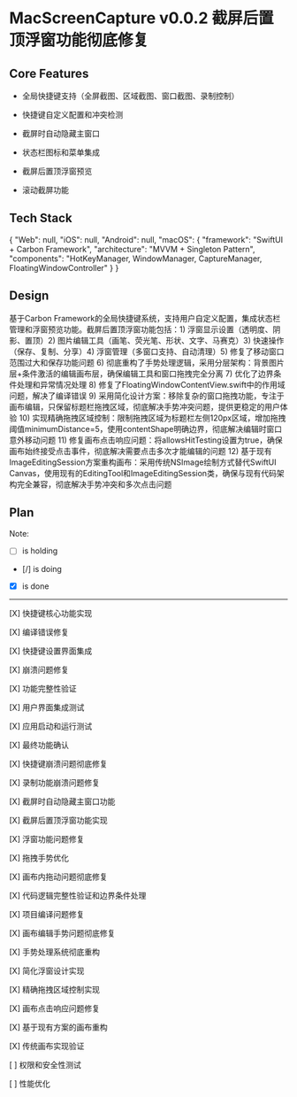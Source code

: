 # MacScreenCapture v0.0.2 截屏后置顶浮窗功能彻底修复

## Core Features

- 全局快捷键支持（全屏截图、区域截图、窗口截图、录制控制）

- 快捷键自定义配置和冲突检测

- 截屏时自动隐藏主窗口

- 状态栏图标和菜单集成

- 截屏后置顶浮窗预览

- 滚动截屏功能

## Tech Stack

{
  "Web": null,
  "iOS": null,
  "Android": null,
  "macOS": {
    "framework": "SwiftUI + Carbon Framework",
    "architecture": "MVVM + Singleton Pattern",
    "components": "HotKeyManager, WindowManager, CaptureManager, FloatingWindowController"
  }
}

## Design

基于Carbon Framework的全局快捷键系统，支持用户自定义配置，集成状态栏管理和浮窗预览功能。截屏后置顶浮窗功能包括：1) 浮窗显示设置（透明度、阴影、置顶）2) 图片编辑工具（画笔、荧光笔、形状、文字、马赛克）3) 快速操作（保存、复制、分享）4) 浮窗管理（多窗口支持、自动清理）5) 修复了移动窗口范围过大和保存功能问题 6) 彻底重构了手势处理逻辑，采用分层架构：背景图片层+条件激活的编辑画布层，确保编辑工具和窗口拖拽完全分离 7) 优化了边界条件处理和异常情况处理 8) 修复了FloatingWindowContentView.swift中的作用域问题，解决了编译错误 9) 采用简化设计方案：移除复杂的窗口拖拽功能，专注于画布编辑，只保留标题栏拖拽区域，彻底解决手势冲突问题，提供更稳定的用户体验 10) 实现精确拖拽区域控制：限制拖拽区域为标题栏左侧120px区域，增加拖拽阈值minimumDistance=5，使用contentShape明确边界，彻底解决编辑时窗口意外移动问题 11) 修复画布点击响应问题：将allowsHitTesting设置为true，确保画布始终接受点击事件，彻底解决需要点击多次才能编辑的问题 12) 基于现有ImageEditingSession方案重构画布：采用传统NSImage绘制方式替代SwiftUI Canvas，使用现有的EditingTool和ImageEditingSession类，确保与现有代码架构完全兼容，彻底解决手势冲突和多次点击问题

## Plan

Note: 

- [ ] is holding
- [/] is doing
- [X] is done

---

[X] 快捷键核心功能实现

[X] 编译错误修复

[X] 快捷键设置界面集成

[X] 崩溃问题修复

[X] 功能完整性验证

[X] 用户界面集成测试

[X] 应用启动和运行测试

[X] 最终功能确认

[X] 快捷键崩溃问题彻底修复

[X] 录制功能崩溃问题修复

[X] 截屏时自动隐藏主窗口功能

[X] 截屏后置顶浮窗功能实现

[X] 浮窗功能问题修复

[X] 拖拽手势优化

[X] 画布内拖动问题彻底修复

[X] 代码逻辑完整性验证和边界条件处理

[X] 项目编译问题修复

[X] 画布编辑手势问题彻底修复

[X] 手势处理系统彻底重构

[X] 简化浮窗设计实现

[X] 精确拖拽区域控制实现

[X] 画布点击响应问题修复

[X] 基于现有方案的画布重构

[X] 传统画布实现验证

[ ] 权限和安全性测试

[ ] 性能优化
